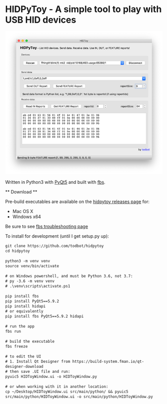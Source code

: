 HIDPyToy - A simple tool to play with USB HID devices
====================
<img src="./docs/screenshot1a.png">


Written in Python3 with [PyQt5](https://build-system.fman.io/pyqt5-tutorial)
and built with [fbs](https://github.com/mherrmann/fbs-tutorial).

** Download **

Pre-build executables are available on the [hidpytoy releases page](https://github.com/todbot/hidpytoy/releases) for:

- Mac OS X
- Windows x64



Be sure to see [fbs troubleshooting page](https://build-system.fman.io/troubleshooting)

To install for development (until I get setup.py up):
```shell
git clone https://github.com/todbot/hidpytoy
cd hidpytoy

python3 -m venv venv
source venv/bin/activate

# on Windows powershell, and must be Python 3.6, not 3.7:
# py -3.6 -m venv venv
# .\venv\scripts\activate.ps1

pip install fbs
pip install PyQt5==5.9.2
pip install hidapi
# or equivalently
pip install fbs PyQt5==5.9.2 hidapi

# run the app
fbs run

# build the executable
fbs freeze

# to edit the UI
# 1. Install Qt Designer from https://build-system.fman.io/qt-designer-download
# then save .UI file and run:
pyuic5 HIDToyWindow.ui -o HIDToyWindow.py

# or when working with it in another location:
cp ~/Desktop/HIDToyWindow.ui src/main/python/ && pyuic5 src/main/python/HIDToyWindow.ui -o src/main/python/HIDToyWindow.py
```
